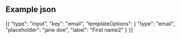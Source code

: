 ## Example json
[{
  "type": "input",
  "key": "email",
  "templateOptions": {
    "type": "email",
    "placeholder": "jane doe",
    "label": "First name2"
  }
}]
